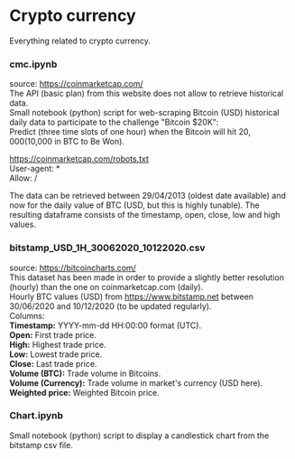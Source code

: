 # Crypto currency

Everything related to crypto currency.

### cmc.ipynb

source: https://coinmarketcap.com/  
The API (basic plan) from this website does not allow to retrieve historical data.  
Small notebook (python) script for web-scraping Bitcoin (USD) historical daily data to participate to the challenge "Bitcoin $20K":  
Predict (three time slots of one hour) when the Bitcoin will hit $20,000 ($10,000 in BTC to Be Won).  

https://coinmarketcap.com/robots.txt  
User-agent: *  
Allow: /  

The data can be retrieved between 29/04/2013 (oldest date available) and now for the daily value of BTC (USD, but this is highly tunable).
The resulting dataframe consists of the timestamp, open, close, low and high values.

### bitstamp_USD_1H_30062020_10122020.csv

source: https://bitcoincharts.com/  
This dataset has been made in order to provide a slightly better resolution (hourly) than the one on coinmarketcap.com (daily).  
Hourly BTC values (USD) from https://www.bitstamp.net between 30/06/2020 and 10/12/2020 (to be updated regularly).  
Columns:  
__Timestamp:__ YYYY-mm-dd HH:00:00 format (UTC).  
__Open:__ First trade price.  
__High:__  Highest trade price.  
__Low:__  Lowest trade price.  
__Close:__ Last trade price.  
__Volume (BTC):__ Trade volume in Bitcoins.   
__Volume (Currency):__ Trade volume in market's currency (USD here).  
__Weighted price:__ Weighted Bitcoin price. 

### Chart.ipynb  
Small notebook (python) script to display a candlestick chart from the bitstamp csv file. 

